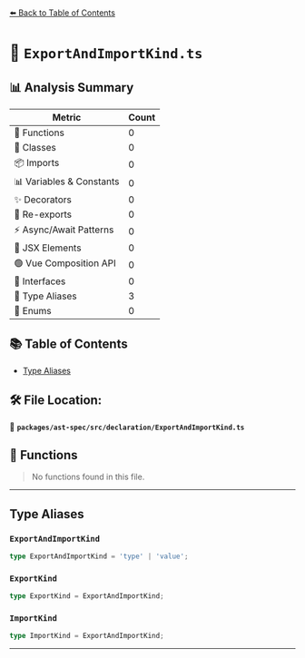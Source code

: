 [⬅️ Back to Table of Contents](../../../../index.md)

# 📄 `ExportAndImportKind.ts`

## 📊 Analysis Summary

| Metric | Count |
|--------|-------|
| 🔧 Functions | 0 |
| 🧱 Classes | 0 |
| 📦 Imports | 0 |
| 📊 Variables & Constants | 0 |
| ✨ Decorators | 0 |
| 🔄 Re-exports | 0 |
| ⚡ Async/Await Patterns | 0 |
| 💠 JSX Elements | 0 |
| 🟢 Vue Composition API | 0 |
| 📐 Interfaces | 0 |
| 📑 Type Aliases | 3 |
| 🎯 Enums | 0 |

## 📚 Table of Contents

- [Type Aliases](#type-aliases)

## 🛠️ File Location:
📂 **`packages/ast-spec/src/declaration/ExportAndImportKind.ts`**

## 🔧 Functions

> No functions found in this file.


---

## Type Aliases

### `ExportAndImportKind`

```ts
type ExportAndImportKind = 'type' | 'value';
```

### `ExportKind`

```ts
type ExportKind = ExportAndImportKind;
```

### `ImportKind`

```ts
type ImportKind = ExportAndImportKind;
```


---